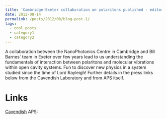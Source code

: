 ```yaml
---
title: 'Cambridge-Exeter collaboration on polaritons published - editor's highlight in Phys Rev Lett'
date: 2012-08-14
permalink: /posts/2012/08/blog-post-1/
tags:
  - cool posts
  - category1
  - category2
---
```


A collaboration between the NanoPhotonics Centre in Cambridge and Bill Barnes' team in Exeter over few years lead to us 
understanding the fundamentals of interaction between polaritons and molecular vibrations within open cavity systems.
Fun to discover new physics in a system studied since the time of Lord Rayleigh!
Further details in the press links below from the Cavendish Laboratory and from APS itself.

Links
======
[Cavendish](https://www.phy.cam.ac.uk/news/cambridge-scientists-unlock-ultra-strong-light-matter-coupling-paving-the-way-for-revolutionary-material-transformations/)
APS: 
